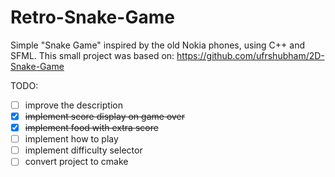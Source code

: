 # Retro-Snake-Game
Simple "Snake Game" inspired by the old Nokia phones, using C++ and SFML.
This small project was based on: https://github.com/ufrshubham/2D-Snake-Game 

TODO:
- [ ]  improve the description
- [X]  ~~implement score display on game over~~
- [X]  ~~implement food with extra score~~
- [ ]  implement how to play
- [ ]  implement difficulty selector
- [ ]  convert project to cmake